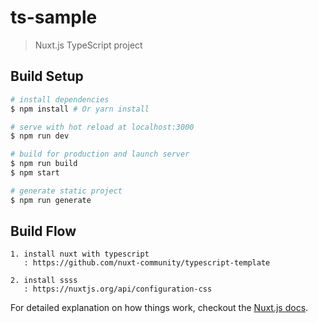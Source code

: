 # ts-sample

> Nuxt.js TypeScript project

## Build Setup

``` bash
# install dependencies
$ npm install # Or yarn install

# serve with hot reload at localhost:3000
$ npm run dev

# build for production and launch server
$ npm run build
$ npm start

# generate static project
$ npm run generate
```

## Build Flow
```
1. install nuxt with typescript
   : https://github.com/nuxt-community/typescript-template

2. install ssss
   : https://nuxtjs.org/api/configuration-css
```


For detailed explanation on how things work, checkout the [Nuxt.js docs](https://github.com/nuxt/nuxt.js).
